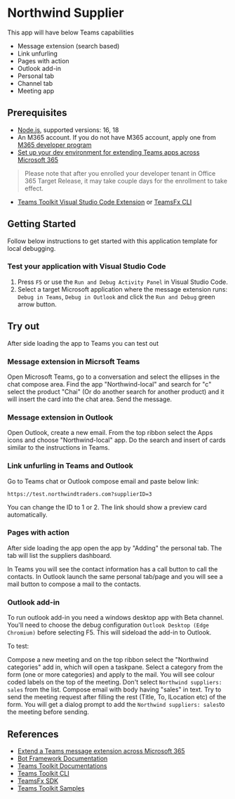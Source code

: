 # Northwind Supplier

This app will have below Teams capabilities

- Message extension (search based)
- Link unfurling
- Pages with action
- Outlook add-in
- Personal tab
- Channel tab
- Meeting app


## Prerequisites

- [Node.js](https://nodejs.org/), supported versions:  16, 18
- An M365 account. If you do not have M365 account, apply one from [M365 developer program](https://developer.microsoft.com/microsoft-365/dev-program)
- [Set up your dev environment for extending Teams apps across Microsoft 365](https://aka.ms/teamsfx-m365-apps-prerequisites)
> Please note that after you enrolled your developer tenant in Office 365 Target Release, it may take couple days for the enrollment to take effect.
- [Teams Toolkit Visual Studio Code Extension](https://aka.ms/teams-toolkit) or [TeamsFx CLI](https://aka.ms/teamsfx-cli)

## Getting Started

Follow below instructions to get started with this application template for local debugging.

### Test your application with Visual Studio Code

1. Press `F5` or use the `Run and Debug Activity Panel` in Visual Studio Code.
1. Select a target Microsoft application where the message extension runs: `Debug in Teams`, `Debug in Outlook` and click the `Run and Debug` green arrow button.

## Try out

After side loading the app to Teams you can test out

### Message extension in Micrsoft Teams

Open Microsoft Teams, go to a conversation and select the ellipses in the chat compose area.
Find the app "Northwind-local" and search for "c" select the product "Chai" (Or do another search for another product) and it will insert the card into the chat area. Send the message.

### Message extension in Outlook

Open Outlook, create a new email. From the top ribbon select the Apps icons and choose "Northwind-local" app. Do the search and insert of cards similar to the instructions in Teams.

### Link unfurling in Teams and Outlook
Go to Teams chat or Outlook compose email and paste below link:

```
https://test.northwindtraders.com?supplierID=3

```
You can change the ID to 1 or 2. 
The link should show a preview card automatically.

### Pages with action

After side loading the app open the app by "Adding" the personal tab.
The tab will list the suppliers dashboard.

In Teams you will see the contact information has a call button to call the contacts.
In Outlook launch the same personal tab/page and you will see a mail button to compose a mail to the contacts. 


### Outlook add-in

To run outlook add-in you need a windows desktop app with Beta channel.
You'll need to choose the debug configuration `Outlook Desktop (Edge Chromium)` before selecting F5.
This will sideload the add-in to Outlook.

To test:

Compose a new meeting and on the top ribbon select the "Northwind categories" add in, which will open a taskpane.
Select a category from the form (one or more categories) and apply to the mail. You will see colour coded labels on the top of the meeting.
Don't select `Northwind suppliers: sales` from the list. Compose email with body having "sales" in text.
Try to send the meeting request after filling the rest (Title, To, lLocation etc) of the form.
You will get a dialog prompt to add the `Northwind suppliers: sales`to the meeting before sending.

## References

* [Extend a Teams message extension across Microsoft 365](https://docs.microsoft.com/microsoftteams/platform/m365-apps/extend-m365-teams-message-extension?tabs=manifest-teams-toolkit)
* [Bot Framework Documentation](https://docs.botframework.com/)
* [Teams Toolkit Documentations](https://docs.microsoft.com/microsoftteams/platform/toolkit/teams-toolkit-fundamentals)
* [Teams Toolkit CLI](https://docs.microsoft.com/microsoftteams/platform/toolkit/teamsfx-cli)
* [TeamsFx SDK](https://docs.microsoft.com/microsoftteams/platform/toolkit/teamsfx-sdk)
* [Teams Toolkit Samples](https://github.com/OfficeDev/TeamsFx-Samples)